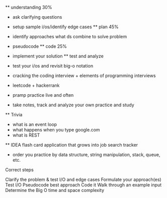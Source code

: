 ** understanding 30%
- ask clarifying questions
- setup sample i/os/identify edge cases
** plan 45%
- identify approaches what ds combine to solve problem
- pseudocode 
** code 25%
- implement your solution
** test and analyze
- test your i/os and revisit big-o notation




- cracking the coding interview + elements of programming interviews
- leetcode + hackerrank
- pramp practice live and often
- take notes, track and analyze your own practice and study


** Trivia
- what is an event loop
- what happens when you type google.com
- what is REST


** IDEA flash card application that grows into job search tracker

- order you practice by data structure, string manipulation, stack, queue, etc.



Correct steps

Clarify the problem & test I/O and edge cases
Formulate your approach(es) Test I/O
Pseudocode best approach
Code it
Walk through an example input
Determine the Big O time and space complexity